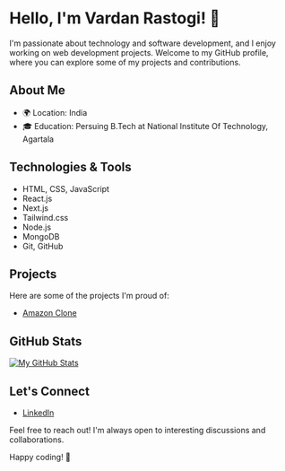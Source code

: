 # Hello, I'm Vardan Rastogi! 👋

I'm passionate about technology and software development, and I enjoy working on web development projects. Welcome to my GitHub profile, where you can explore some of my projects and contributions.

## About Me

- 🌍 Location: India
- 🎓 Education: Persuing B.Tech at National Institute Of Technology, Agartala

## Technologies & Tools

- HTML, CSS, JavaScript
- React.js
- Next.js
- Tailwind.css
- Node.js
- MongoDB
- Git, GitHub

## Projects

Here are some of the projects I'm proud of:

- [Amazon Clone]((https://github.com/lazy-taurus/Amzon))

## GitHub Stats

[![My GitHub Stats](https://github-readme-stats.vercel.app/api?username=lazy-taurus&show_icons=true&count_private=true&hide=prs&theme=radical)](https://github.com/lazy-taurus)

## Let's Connect

- [LinkedIn](https://www.linkedin.com/in/vardan-rastogi-6a1b86262/)

Feel free to reach out! I'm always open to interesting discussions and collaborations.

Happy coding! 🚀


<!--
**lazy-taurus/lazy-taurus** is a ✨ _special_ ✨ repository because its `README.md` (this file) appears on your GitHub profile.

Here are some ideas to get you started:

- 🔭 I’m currently working on ...
- 🌱 I’m currently learning ...
- 👯 I’m looking to collaborate on ...
- 🤔 I’m looking for help with ...
- 💬 Ask me about ...
- 📫 How to reach me: ...
- 😄 Pronouns: ...
- ⚡ Fun fact: ...
-->
